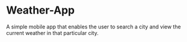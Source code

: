 # Weather-App

A simple mobile app that enables the user to search a city and view the current weather in that particular city.
